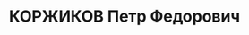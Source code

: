 ---
title: КОРЖИКОВ Петр Федорович
description: "1897 р. н., Рівненська обл., м. Дубровиця, українець, освіта початкова,\
  \ Сумська обл., с-ще Есмань Глухівського р-ну, заступник голови районного виконкому\
  \ \n  Арешт 10.09.1937. Військовою колегією Верховного Суду СРСР 21.12.1937 за ст.ст.\
  \ 54-7, 54-8, 54-11 КК УСРР засуджений до ВМП. Розстріляний 22.12.1937 у м. Київ\
  \ \n  Реабілітований 3.12.1957 Військовою колегією Верховного Суду СРСР"
---
